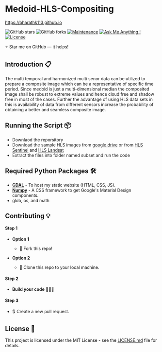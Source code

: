 # Medoid-HLS-Compositing

https://bharathk113.github.io

![GitHub stars](https://img.shields.io/github/stars/bharathk113/Medoid-HLS-Compositing)
![GitHub forks](https://img.shields.io/github/forks/bharathk113/Medoid-HLS-Compositing)
[![Maintenance](https://img.shields.io/badge/maintained-yes-green.svg)](https://github.com/bharathk113/Medoid-HLS-Compositing/commits/master)
[![Ask Me Anything !](https://img.shields.io/badge/ask%20me-linkedin-1abc9c.svg)](https://www.linkedin.com/in/bharathk113/)
[![License](http://img.shields.io/:license-mit-blue.svg?style=flat-square)](http://badges.mit-license.org)

:star: Star me on GitHub — it helps!

## Introduction 📋
 The multi temporal and harmonized multi senor data can be utilized to prepare a composite image which can be a representative of specific time period. Since medoid is just a multi-dimensional median the composited image shall be robust to extreme values and hence cloud free and shadow free in most of the cases. Further the advantage of using HLS data sets in this is availability of data from different sensors increase the probability of obtaining a better and seamless composite image.

## Running the Script 📦
- Downlaod the reporsitory
- Download the sample HLS images from [google drive](https://drive.google.com/drive/folders/1IvfuO6wsUnuJ9cDRo15OB4ffSNJoxHKe?usp=sharing) or from [HLS Sentinel](https://lpdaac.usgs.gov/products/hlss30v015/) and [HLS Landsat](https://lpdaac.usgs.gov/products/hlsl30v015/)
- Extract the files into folder named subset and run the code

## Required Python Packages 🛠️
* [<b>GDAL</b>](https://create-react-app.dev/docs/deployment/#github-pages) - To host my static website (HTML, CSS, JS).
* [<b>Numpy</b>](https://materializecss.com/) - A CSS framework to get Google's Material Design components.
* glob, os, and math

## Contributing 💡
#### Step 1

- **Option 1**
    - 🍴 Fork this repo!

- **Option 2**
    - 👯 Clone this repo to your local machine.


#### Step 2

- **Build your code** 🔨🔨🔨

#### Step 3

- 🔃 Create a new pull request.

## License 📄
This project is licensed under the MIT License - see the [LICENSE.md](./LICENSE) file for details.
